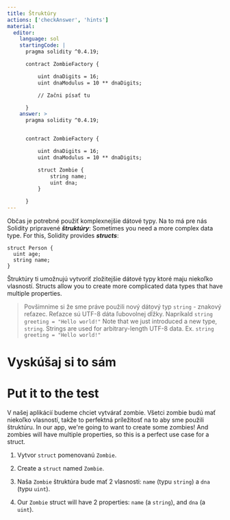 ```yaml
---
title: Štruktúry
actions: ['checkAnswer', 'hints']
material:
  editor:
    language: sol
    startingCode: |
      pragma solidity ^0.4.19;

      contract ZombieFactory {

          uint dnaDigits = 16;
          uint dnaModulus = 10 ** dnaDigits;

          // Začni písať tu

      }
    answer: >
      pragma solidity ^0.4.19;


      contract ZombieFactory {

          uint dnaDigits = 16;
          uint dnaModulus = 10 ** dnaDigits;

          struct Zombie {
              string name;
              uint dna;
          }

      }
---
```


Občas je potrebné použiť komplexnejšie dátové typy. Na to má pre nás Solidity pripravené **_štruktúry_**:
Sometimes you need a more complex data type. For this, Solidity provides **_structs_**:

```
struct Person {
  uint age;
  string name;
}

```

Štruktúry ti umožnujú vytvoriť zložitejšie dátové typy ktoré maju niekoľko vlasností.
Structs allow you to create more complicated data types that have multiple properties.

> Povšimnime si že sme práve použili nový dátový typ `string` - znakový reťazec. Reťazce sú UTF-8 dáta ľubovolnej dĺžky. Napríkald `string greeting = "Hello world!"`
> Note that we just introduced a new type, `string`. Strings are used for arbitrary-length UTF-8 data. Ex. `string greeting = "Hello world!"`


# Vyskúšaj si to sám
# Put it to the test

V našej aplikácií budeme chciet vytvárať zombie. Všetci zombie budú mať niekoľko vlasností, takže to perfektná príležitosť na to aby sme použili štruktúru.
In our app, we're going to want to create some zombies! And zombies will have multiple properties, so this is a perfect use case for a struct.

1. Vytvor `struct` pomenovanú `Zombie`.
1. Create a `struct` named `Zombie`.

2. Naša `Zombie` štruktúra bude mať 2 vlasnosti: `name` (typu `string`) a `dna` (typu `uint`).
2. Our `Zombie` struct will have 2 properties: `name` (a `string`), and `dna` (a `uint`).
